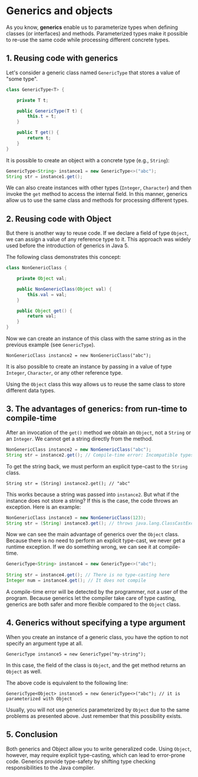 # Generics and objects

As you know, **generics** enable us to parameterize types when defining classes (or interfaces) and methods. Parameterized types make it possible to re-use the same code while processing different concrete types.

## 1. Reusing code with generics
Let's consider a generic class named `GenericType` that stores a value of "some type".

```java
class GenericType<T> { 

    private T t;

    public GenericType(T t) {
        this.t = t;
    }

    public T get() {
        return t;
    }
}
```

It is possible to create an object with a concrete type (e.g., `String`):
```java
GenericType<String> instance1 = new GenericType<>("abc");
String str = instance1.get();
```

We can also create instances with other types (`Integer`, `Character`) and then invoke the `get` method to access the internal field. In this manner, generics allow us to use the same class and methods for processing different types.

## 2. Reusing code with Object
But there is another way to reuse code. If we declare a field of type `Object`, we can assign a value of any reference type to it. This approach was widely used before the introduction of generics in Java 5.

The following class demonstrates this concept:
```java
class NonGenericClass {

    private Object val;

    public NonGenericClass(Object val) {
        this.val = val;
    }

    public Object get() {
        return val;
    }
}
```

Now we can create an instance of this class with the same string as in the previous example (see `GenericType`).

    NonGenericClass instance2 = new NonGenericClass("abc");

It is also possible to create an instance by passing in a value of type `Integer`, `Character`, or any other reference type.

Using the `Object` class this way allows us to reuse the same class to store different data types.


## 3. The advantages of generics: from run-time to compile-time
After an invocation of the `get()` method we obtain an `Object`, not a `String` or an `Integer`. We cannot get a string directly from the method.
```java
NonGenericClass instance2 = new NonGenericClass("abc");
String str = instance2.get(); // Compile-time error: Incompatible types
```

To get the string back, we must perform an explicit type-cast to the `String` class.

    String str = (String) instance2.get(); // "abc"

This works because a string was passed into `instance2`. But what if the instance does not store a string? If this is the case, the code throws an exception. Here is an example:

```java
NonGenericClass instance3 = new NonGenericClass(123);
String str = (String) instance3.get(); // throws java.lang.ClassCastException
```

Now we can see the main advantage of generics over the `Object` class. Because there is no need to perform an explicit type-cast, we never get a runtime exception. If we do something wrong, we can see it at compile-time.

```java
GenericType<String> instance4 = new GenericType<>("abc");
        
String str = instance4.get(); // There is no type-casting here
Integer num = instance4.get(); // It does not compile
```

A compile-time error will be detected by the programmer, not a user of the program. Because generics let the compiler take care of type casting, generics are both safer and more flexible compared to the `Object` class. 


## 4. Generics without specifying a type argument
When you create an instance of a generic class, you have the option to not specify an argument type at all.

    GenericType instance5 = new GenericType("my-string");

In this case, the field of the class is `Object`, and the get method returns an `Object` as well.

The above code is equivalent to the following line:

    GenericType<Object> instance5 = new GenericType<>("abc"); // it is parameterized with Object

Usually, you will not use generics parameterized by `Object` due to the same problems as presented above. Just remember that this possibility exists.


## 5. Conclusion
Both generics and Object allow you to write generalized code. Using `Object`, however, may require explicit type-casting, which can lead to error-prone code. Generics provide type-safety by shifting type checking responsibilities to the Java compiler.
